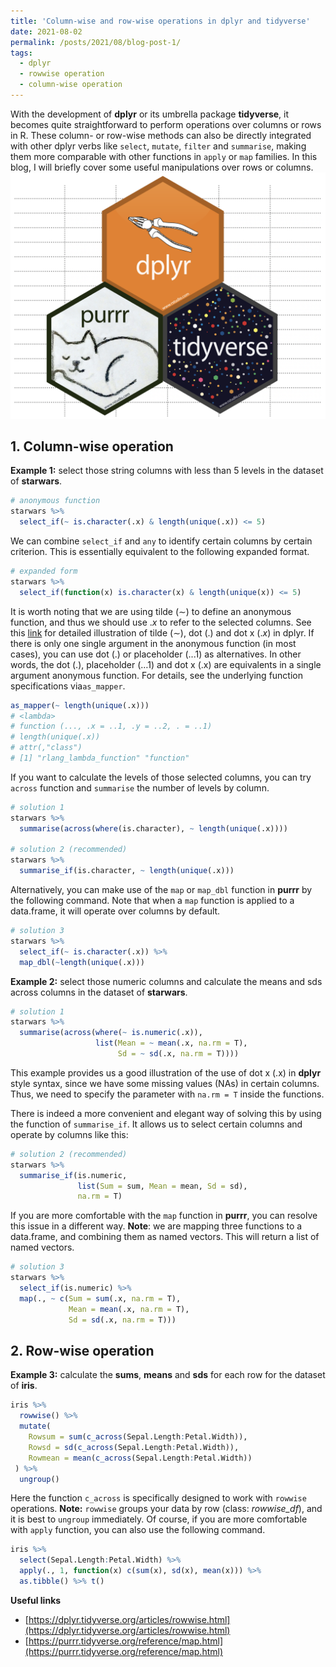 ```yaml
---
title: 'Column-wise and row-wise operations in dplyr and tidyverse'
date: 2021-08-02
permalink: /posts/2021/08/blog-post-1/
tags:
  - dplyr
  - rowwise operation
  - column-wise operation
---
```


With the development of **dplyr** or its umbrella package **tidyverse**, it becomes quite straightforward to perform operations over columns or rows in R. These column- or row-wise methods can also be directly integrated with other dplyr verbs like `select`, `mutate`, `filter` and `summarise`, making them more comparable with other functions in `apply` or `map` families. In this blog, I will briefly cover some useful manipulations over rows or columns.
![row- and column-wise operations](https://raw.githubusercontent.com/JakeJing/jakejing.github.io/master/_posts/pics/dplyrlogs.png)

## 1. Column-wise operation

**Example 1:** select those string columns with less than 5 levels in the dataset of **starwars**.

```R
# anonymous function
starwars %>% 
  select_if(~ is.character(.x) & length(unique(.x)) <= 5)
```
We can combine `select_if` and `any` to identify certain columns by certain criterion. This is essentially equivalent to the following expanded format.

```R
# expanded form
starwars %>%
  select_if(function(x) is.character(x) & length(unique(x)) <= 5)
```

It is worth noting that we are using tilde ($\sim$) to define an anonymous function, and thus we should use $.x$ to refer to the selected columns. See this [link](https://www.youtube.com/watch?v=ynaHKNdAAwk&t=364s) for detailed illustration of tilde ($\sim$), dot ($.$) and dot x ($.x$) in dplyr. If there is only one single argument in the anonymous function (in most cases), you can use dot (.) or placeholder (...1) as alternatives. In other words, the dot (.), placeholder (…1) and dot x (.x) are equivalents in a single argument anonymous function. For details, see the underlying function specifications via`as_mapper`.

```R
as_mapper(~ length(unique(.x)))
# <lambda>
# function (..., .x = ..1, .y = ..2, . = ..1) 
# length(unique(.x))
# attr(,"class")
# [1] "rlang_lambda_function" "function" 
```

If you want to calculate the levels of those selected columns, you can try `across` function and `summarise` the number of levels by column. 

```R
# solution 1
starwars %>% 
  summarise(across(where(is.character), ~ length(unique(.x))))

# solution 2 (recommended)
starwars %>% 
  summarise_if(is.character, ~ length(unique(.x)))
```

Alternatively, you can make use of the `map` or `map_dbl` function in **purrr** by the following command. Note that when a `map` function is applied to a data.frame, it will operate over columns by default. 

```R
# solution 3
starwars %>%
  select_if(~ is.character(.x)) %>%
  map_dbl(~length(unique(.x)))
```

**Example 2:** select those numeric columns and calculate the means and sds across columns in the dataset of **starwars**.

```R
# solution 1
starwars %>% 
  summarise(across(where(~ is.numeric(.x)), 
                   list(Mean = ~ mean(.x, na.rm = T), 
                        Sd = ~ sd(.x, na.rm = T))))
```

This example provides us a good illustration of the use of dot x (.x) in **dplyr** style syntax, since we have some missing values (NAs) in certain columns. Thus, we need to specify the parameter with `na.rm = T` inside the functions. 

There is indeed a more convenient and elegant way of solving this by using the function of `summarise_if`. It allows us to select certain columns and operate by columns like this:

```R
# solution 2 (recommended)
starwars %>%
  summarise_if(is.numeric,
               list(Sum = sum, Mean = mean, Sd = sd),
               na.rm = T)
```

If you are more comfortable with the `map` function in **purrr**, you can resolve this issue in a different way. **Note**: we are mapping three functions to a data.frame, and combining them as named vectors. This will return a list of named vectors.

```R
# solution 3
starwars %>% 
  select_if(is.numeric) %>% 
  map(., ~ c(Sum = sum(.x, na.rm = T), 
             Mean = mean(.x, na.rm = T),
             Sd = sd(.x, na.rm = T)))
```

## 2. Row-wise operation

**Example 3:** calculate the **sums**, **means** and **sds** for each row for the dataset of **iris**.

```R
iris %>% 
  rowwise() %>%
  mutate(
    Rowsum = sum(c_across(Sepal.Length:Petal.Width)),
    Rowsd = sd(c_across(Sepal.Length:Petal.Width)), 
    Rowmean = mean(c_across(Sepal.Length:Petal.Width))
 ) %>% 
  ungroup()
```

Here the function `c_across` is specifically designed to work with `rowwise` operations. **Note:** `rowwise` groups your data by row (class: *rowwise_df*), and it is best to `ungroup` immediately. Of course, if you are  more comfortable with `apply` function, you can also use the following command.

```R
iris %>% 
  select(Sepal.Length:Petal.Width) %>% 
  apply(., 1, function(x) c(sum(x), sd(x), mean(x))) %>% 
  as.tibble() %>% t()
```



**Useful links**

- [https://dplyr.tidyverse.org/articles/rowwise.html](https://dplyr.tidyverse.org/articles/rowwise.html)
- [https://purrr.tidyverse.org/reference/map.html](https://purrr.tidyverse.org/reference/map.html)

